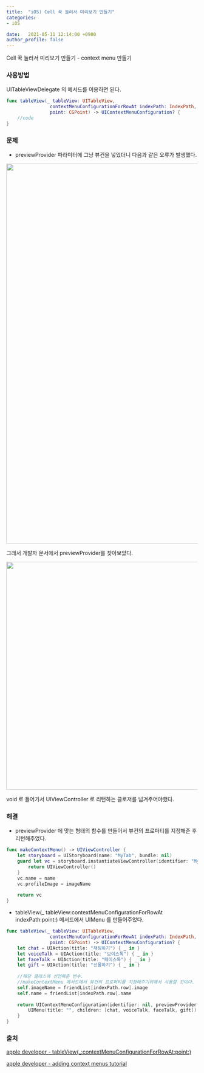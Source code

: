 ```yaml
---
title:  "iOS) Cell 꾹 눌러서 미리보기 만들기"
categories:
- iOS

date:   2021-05-11 12:14:00 +0900
author_profile: false
---
```

Cell 꾹 눌러서 미리보기 만들기 - context menu 만들기

### 사용방법
UITableViewDelegate 의 메서드를 이용하면 된다.

```swift
func tableView(_ tableView: UITableView,
                contextMenuConfigurationForRowAt indexPath: IndexPath,
                point: CGPoint) -> UIContextMenuConfiguration? {
    //code
}
```

### 문제
- previewProvider 파라미터에 그냥 뷰컨을 넣었더니 다음과 같은 오류가 발생했다.

<img src = "https://user-images.githubusercontent.com/69136340/117762727-a3d43800-b264-11eb-9594-eb4bc5070dbd.png" width="1000">

그래서 개발자 문서에서 previewProvider를 찾아보았다.

<img src = "https://user-images.githubusercontent.com/69136340/117757148-7a161380-b25a-11eb-827d-cb23ee6f6f53.png" width = "600">

void 로 들어가서 UIViewController 로 리턴하는 클로저를 넘겨주어야했다.

### 해결
- previewProvider 에 맞는 형태의 함수를 만들어서 뷰컨의 프로퍼티를 지정해준 후 리턴해주었다.

```swift
func makeContextMenu() -> UIViewController {
    let storyboard = UIStoryboard(name: "MyTab", bundle: nil)
    guard let vc = storyboard.instantiateViewController(identifier: "MyTabVC") as? MyTabVC else {
        return UIViewController()
    }
    vc.name = name
    vc.profileImage = imageName
    
    return vc
}
```

- tableView(_ tableView:contextMenuConfigurationForRowAt indexPath:point:) 메서드에서 UIMenu 를 만들어주었다.

```swift
func tableView(_ tableView: UITableView,
                contextMenuConfigurationForRowAt indexPath: IndexPath,
                point: CGPoint) -> UIContextMenuConfiguration? {
    let chat = UIAction(title: "채팅하기") { _ in }
    let voiceTalk = UIAction(title: "보이스톡") { _ in }
    let faceTalk = UIAction(title: "페이스톡") { _ in }
    let gift = UIAction(title: "선물하기") { _ in }
    
    //해당 클래스에 선언해준 변수.
    //makeContextMenu 메서드에서 뷰컨의 프로퍼티를 지정해주기위해서 사용할 것이다.
    self.imageName = friendList[indexPath.row].image
    self.name = friendList[indexPath.row].name
    
    return UIContextMenuConfiguration(identifier: nil, previewProvider: makeContextMenu) { _ in
        UIMenu(title: "", children: [chat, voiceTalk, faceTalk, gift])
    }
}
```

### 출처
[apple developer - tableView(_:contextMenuConfigurationForRowAt:point:)](https://developer.apple.com/documentation/uikit/uitableviewdelegate/3295956-tableview)

[apple developer - adding context menus tutorial](https://developer.apple.com/documentation/uikit/uicontrol/adding_context_menus_in_your_app)
